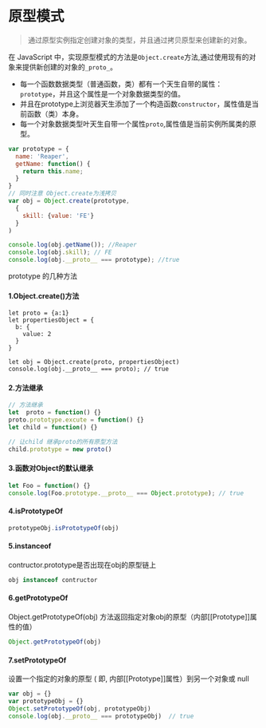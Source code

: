 # 原型模式

> 通过原型实例指定创建对象的类型，并且通过拷贝原型来创建新的对象。

在 JavaScript 中，实现原型模式的方法是`Object.create`方法,通过使用现有的对象来提供新创建的对象的`_proto_`。

- 每一个函数数据类型（普通函数，类）都有一个天生自带的属性：`prototype`，并且这个属性是一个对象数据类型的值。
- 并且在prototype上浏览器天生添加了一个构造函数`constructor`，属性值是当前函数（类）本身。
- 每一个对象数据类型叶天生自带一个属性`proto`,属性值是当前实例所属类的原型。

```javascript
var prototype = {
  name: 'Reaper',
  getName: function() {
    return this.name;
  }
}
// 同时注意 Object.create为浅拷贝
var obj = Object.create(prototype, 
  {
    skill: {value: 'FE'}
  }
)

console.log(obj.getName()); //Reaper
console.log(obj.skill); // FE
console.log(obj.__proto__ === prototype); //true

```

prototype 的几种方法

#### 1.Object.create()方法

```
let proto = {a:1}
let propertiesObject = {
  b: {
    value: 2
  }
}

let obj = Object.create(proto, propertiesObject)
console.log(obj.__proto__ === proto); // true
```



#### 2.方法继承

```javascript
// 方法继承
let  proto = function() {}
proto.prototype.excute = function() {}
let child = function() {}

// 让child 继承proto的所有原型方法
child.prototype = new proto()
```

#### 3.函数对Object的默认继承

```javascript
let Foo = function() {}
console.log(Foo.prototype.__proto__ === Object.prototype); // true
```

#### 4.isPrototypeOf

```javascript
prototypeObj.isPrototypeOf(obj)
```



#### 5.instanceof

contructor.prototype是否出现在obj的原型链上

```javascript
obj instanceof contructor
```

#### 6.getPrototypeOf

Object.getPrototypeOf(obj) 方法返回指定对象obj的原型（内部[[Prototype]]属性的值）

```javascript
Object.getPrototypeOf(obj)
```

#### 7.setPrototypeOf

设置一个指定的对象的原型 ( 即, 内部[[Prototype]]属性）到另一个对象或 null

```javascript
var obj = {}
var prototypeObj = {}
Object.setPrototypeOf(obj, prototypeObj)
console.log(obj.__proto__ === prototypeObj)  // true
```